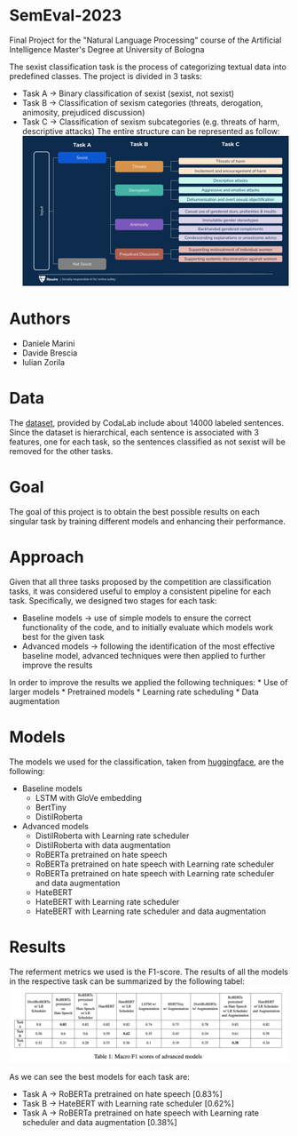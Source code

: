 # SemEval-2023
Final Project for the "Natural Language Processing" course of the Artificial Intelligence Master's Degree at University of Bologna

The sexist classification task is the process of categorizing textual data into predefined classes.
The project is divided in 3 tasks:
* Task A -> Binary classification of sexist (sexist, not sexist)
* Task B -> Classification of sexism categories (threats, derogation, animosity, prejudiced discussion)
* Task C -> Classification of sexism subcategories (e.g. threats of harm, descriptive attacks)
The entire structure can be represented as follow:
![image](https://github.com/DANIELEMARINI99/SemEval-2023/blob/main/edos_vectors.png)

# Authors
* Daniele Marini
* Davide Brescia
* Iulian Zorila

# Data
The [dataset](https://codalab.lisn.upsaclay.fr/competitions/7124#learn_the_details), provided by CodaLab include about 14000 labeled sentences.
Since the dataset is hierarchical, each sentence is associated with 3 features, one for each task, so the sentences classified as not sexist will be removed for the other tasks.

# Goal
The goal of this project is to obtain the best possible results on each singular task by training different models and enhancing their performance.

# Approach
Given that all three tasks proposed by the competition are classification tasks, it was considered useful to employ a consistent pipeline for each task.
Specifically, we designed two stages for each task:
* Baseline models -> use of simple models to ensure the correct functionality of the code, and to initially evaluate which models work best for the given task
* Advanced models -> following the identification of the most effective baseline model, advanced techniques were then applied to further improve the results

In order to improve the results we applied the following techniques:
    * Use of larger models
    * Pretrained models
    * Learning rate scheduling 
    * Data augmentation


# Models
The models we used for the classification, taken from [huggingface](https://huggingface.co/models), are the following:
* Baseline models
    * LSTM with GloVe embedding
    * BertTiny
    * DistilRoberta
* Advanced models
    * DistilRoberta with Learning rate scheduler
    * DistilRoberta with data augmentation
    * RoBERTa pretrained on hate speech
    * RoBERTa pretrained on hate speech with Learning rate scheduler
    * RoBERTa pretrained on hate speech with Learning rate scheduler and data augmentation
    * HateBERT
    * HateBERT with Learning rate scheduler
    * HateBERT with Learning rate scheduler and data augmentation

# Results
The referment metrics we used is the F1-score.
The results of all the models in the respective task can be summarized by the following tabel:
![image](https://github.com/DANIELEMARINI99/SemEval-2023/blob/main/results.png)

As we can see the best models for each task are:
* Task A -> RoBERTa pretrained on hate speech [0.83%]
* Task B -> HateBERT with Learning rate scheduler [0.62%]
* Task A -> RoBERTa pretrained on hate speech with Learning rate scheduler and data augmentation [0.38%]
